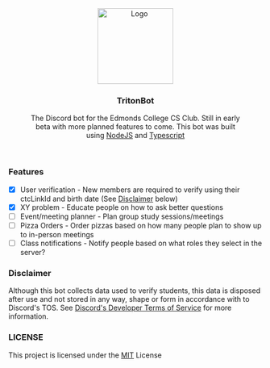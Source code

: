 <div align="center">
  
  <img src="https://user-images.githubusercontent.com/56796924/222575471-751a32fe-fc66-48ee-be46-f324c2279b4d.PNG" alt="Logo" width="150" height="150">
  <h3 align="center">TritonBot</h3>

  <p align="center">
    The Discord bot for the Edmonds College CS Club. Still in early </br>
    beta with more planned features to come. This bot was built <br/>
    using <a href="https://nodejs.org/en/">NodeJS</a> and <a href="https://www.typescriptlang.org/">Typescript</a>
  </p>
</div>
<br/>

### Features
- [X] User verification - New members are required to verify using their ctcLinkId and birth date (See [Disclaimer](https://github.com/devPesto/TritonBot#disclaimer) below)
- [X] XY problem - Educate people on how to ask better questions 
- [ ] Event/meeting planner - Plan group study sessions/meetings
- [ ] Pizza Orders - Order pizzas based on how many people plan to show up to in-person meetings  
- [ ] Class notifications - Notify people based on what roles they select in the server?

### Disclaimer
Although this bot collects data used to verify students, this data is disposed after use and not stored in any way, shape or form in accordance with to Discord's TOS. See [Discord's Developer Terms of Service](https://discord.com/developers/docs/policies-and-agreements/developer-terms-of-service) for more information. 

### LICENSE
This project is licensed under the [MIT](https://opensource.org/license/mit/) License

